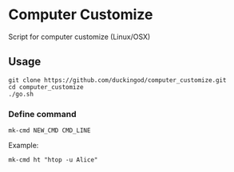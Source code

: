 # Computer Customize

Script for computer customize (Linux/OSX)

## Usage

```bash=
git clone https://github.com/duckingod/computer_customize.git
cd computer_customize
./go.sh
```

### Define command
```bash=
mk-cmd NEW_CMD CMD_LINE
```
Example:
```
mk-cmd ht "htop -u Alice"
```

